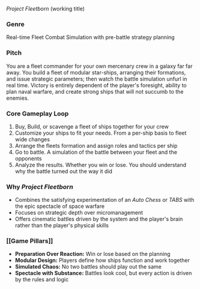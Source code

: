 _Project Fleetborn_ (working title)

### Genre
Real-time Fleet Combat Simulation with pre-battle strategy planning

### Pitch
You are a fleet commander for your own mercenary crew in a galaxy far far away. You build a fleet of modular star-ships, arranging their formations, and issue strategic parameters; then watch the battle simulation unfurl in real time. Victory is entirely dependent of the player's foresight, ability to plan naval warfare, and create strong ships that will not succumb to the enemies.

### Core Gameplay Loop
1. Buy, Build, or scavenge a fleet of ships together for your crew
2. Customize your ships to fit your needs. From a per-ship basis to fleet wide changes
3. Arrange the fleets formation and assign roles and tactics per ship
4. Go to battle. A simulation of the battle between your fleet and the opponents
5. Analyze the results. Whether you win or lose. You should understand why the battle turned out the way it did

### Why _Project Fleetborn_
- Combines the satisfying experimentation of an _Auto Chess_ or _TABS_ with the epic spectacle of space warfare
- Focuses on strategic depth over micromanagement
- Offers cinematic battles driven by the system and the player's brain rather than the player's physical skills

### [[Game Pillars]]
- **Preparation Over Reaction:** Win or lose based on the planning
- **Modular Design:** Players define how ships function and work together
- **Simulated Chaos:** No two battles should play out the same
- **Spectacle with Substance:** Battles look cool, but every action is driven by the rules and logic